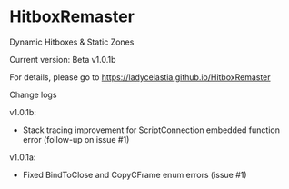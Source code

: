# HitboxRemaster
Dynamic Hitboxes &amp; Static Zones

Current version: Beta v1.0.1b

For details, please go to https://ladycelastia.github.io/HitboxRemaster



Change logs

v1.0.1b:
- Stack tracing improvement for ScriptConnection embedded function error (follow-up on issue #1)

v1.0.1a:
- Fixed BindToClose and CopyCFrame enum errors (issue #1)
